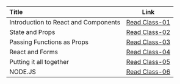 | Title       | Link        |
|:---------|:---------:|
|Introduction to React and Components|[Read Class-01](ReadClass-01.md)|
|State and Props| [Read Class-02](ReadClass-02.md)|
|Passing Functions as Props|[Read Class-03](ReadClass-03.md)|
|React and Forms| [Read Class-04](ReadClass-04.md)|
|Putting it all together| [Read Class-05](ReadClass-05.md)
|NODE.JS| [Read Class-06](ReadClass-06.md)|



